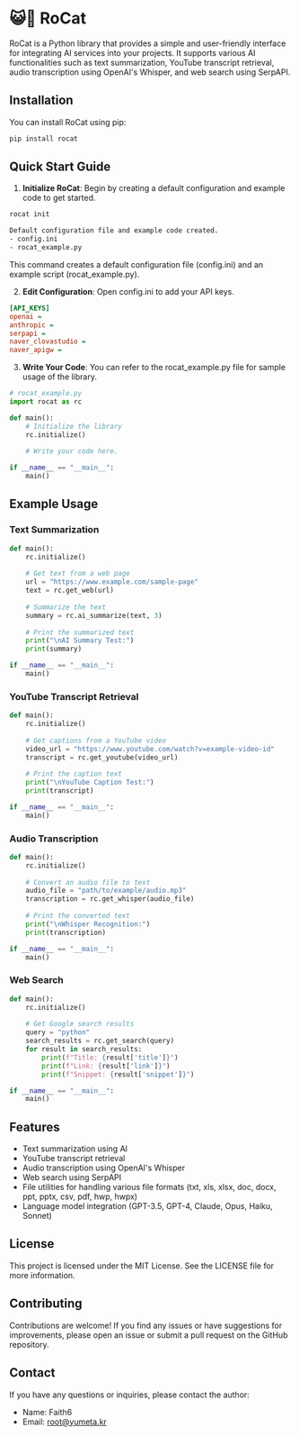 # 😺🚀 RoCat

RoCat is a Python library that provides a simple and user-friendly interface for integrating AI services into your projects. It supports various AI functionalities such as text summarization, YouTube transcript retrieval, audio transcription using OpenAI's Whisper, and web search using SerpAPI.

## Installation

You can install RoCat using pip:

~~~bash
pip install rocat
~~~

## Quick Start Guide

1. **Initialize RoCat**: Begin by creating a default configuration and example code to get started.

~~~bash
rocat init

Default configuration file and example code created.
- config.ini
- rocat_example.py
~~~

This command creates a default configuration file (config.ini) and an example script (rocat_example.py).

2. **Edit Configuration**: Open config.ini to add your API keys.

~~~ini
[API_KEYS]
openai = 
anthropic = 
serpapi =
naver_clovastudio =
naver_apigw =
~~~

3. **Write Your Code**: You can refer to the rocat_example.py file for sample usage of the library.

~~~python
# rocat_example.py
import rocat as rc

def main():
    # Initialize the library
    rc.initialize()
    
    # Write your code here.

if __name__ == "__main__":
    main()
~~~

## Example Usage

### Text Summarization

~~~python
def main():
    rc.initialize()
    
    # Get text from a web page
    url = "https://www.example.com/sample-page"
    text = rc.get_web(url)
    
    # Summarize the text
    summary = rc.ai_summarize(text, 3)
    
    # Print the summarized text
    print("\nAI Summary Test:")
    print(summary)

if __name__ == "__main__":
    main()
~~~

### YouTube Transcript Retrieval

~~~python
def main():
    rc.initialize()
    
    # Get captions from a YouTube video
    video_url = "https://www.youtube.com/watch?v=example-video-id"
    transcript = rc.get_youtube(video_url)
    
    # Print the caption text
    print("\nYouTube Caption Test:")
    print(transcript)

if __name__ == "__main__":
    main()
~~~

### Audio Transcription

~~~python
def main():
    rc.initialize()
    
    # Convert an audio file to text
    audio_file = "path/to/example/audio.mp3"
    transcription = rc.get_whisper(audio_file)
    
    # Print the converted text
    print("\nWhisper Recognition:")
    print(transcription)

if __name__ == "__main__":
    main()
~~~

### Web Search

~~~python
def main():
    rc.initialize()
    
    # Get Google search results
    query = "python"
    search_results = rc.get_search(query)
    for result in search_results:
        print(f"Title: {result['title']}")
        print(f"Link: {result['link']}")
        print(f"Snippet: {result['snippet']}")

if __name__ == "__main__":
    main()
~~~

## Features

- Text summarization using AI
- YouTube transcript retrieval
- Audio transcription using OpenAI's Whisper
- Web search using SerpAPI
- File utilities for handling various file formats (txt, xls, xlsx, doc, docx, ppt, pptx, csv, pdf, hwp, hwpx)
- Language model integration (GPT-3.5, GPT-4, Claude, Opus, Haiku, Sonnet)

## License

This project is licensed under the MIT License. See the LICENSE file for more information.

## Contributing

Contributions are welcome! If you find any issues or have suggestions for improvements, please open an issue or submit a pull request on the GitHub repository.

## Contact

If you have any questions or inquiries, please contact the author:

- Name: Faith6
- Email: root@yumeta.kr
